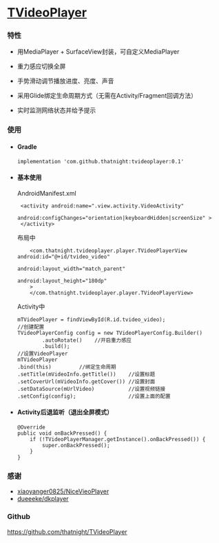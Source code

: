 # [TVideoPlayer](https://github.com/thatnight/TVideoPlayer)

### 特性

- 用MediaPlayer + SurfaceView封装，可自定义MediaPlayer

- 重力感应切换全屏

- 手势滑动调节播放进度、亮度、声音

- 采用Glide绑定生命周期方式（无需在Activity/Fragment回调方法）

- 实时监测网络状态并给予提示

### 使用
- #### Gradle
    ```
    implementation 'com.github.thatnight:tvideoplayer:0.1'
    ```

- #### 基本使用

    AndroidManifest.xml
    ```
     <activity android:name=".view.activity.VideoActivity"
                      android:configChanges="orientation|keyboardHidden|screenSize" >
     </activity>
    ```

    布局中
    ```
        <com.thatnight.tvideoplayer.player.TVideoPlayerView android:id="@+id/tvideo_video"
                                                            android:layout_width="match_parent"
                                                            android:layout_height="180dp"
        >
        </com.thatnight.tvideoplayer.player.TVideoPlayerView>
    ```

    Activity中
    ```
    mTVideoPlayer = findViewById(R.id.tvideo_video);
    //创建配置
    TVideoPlayerConfig config = new TVideoPlayerConfig.Builder()
            .autoRotate()    //开启重力感应
            .build();
    //设置VideoPlayer
    mTVideoPlayer
    .bind(this)         //绑定生命周期
    .setTitle(mVideoInfo.getTitle())    //设置标题
    .setCoverUrl(mVideoInfo.getCover()) //设置封面
    .setDataSource(mUrlVideo)           //设置视频链接
    .setConfig(config);                 //设置上面的配置
    ```
- #### Activity后退监听（退出全屏模式）

    ```
    @Override
    public void onBackPressed() {
        if (!TVideoPlayerManager.getInstance().onBackPressed()) {
            super.onBackPressed();
        }
    }
    ```

### 感谢
- [xiaoyanger0825/NiceVieoPlayer](https://github.com/xiaoyanger0825/NiceVieoPlayer)
- [dueeeke/dkplayer](https://github.com/dueeeke/dkplayer)

### Github
https://github.com/thatnight/TVideoPlayer
